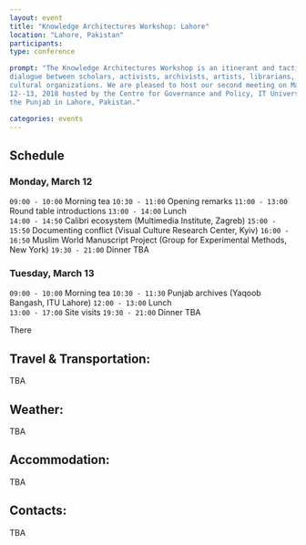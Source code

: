 ```yaml
---
layout: event
title: "Knowledge Architectures Workshop: Lahore"
location: "Lahore, Pakistan"
participants:
type: conference

prompt: "The Knowledge Architectures Workshop is an itinerant and tactical
dialogue between scholars, activists, archivists, artists, librarians, and
cultural organizations. We are pleased to host our second meeting on March
12--13, 2018 hosted by the Centre for Governance and Policy, IT University of
the Punjab in Lahore, Pakistan."

categories: events
---
```


## Schedule

### Monday, March 12

`09:00 - 10:00` Morning tea
`10:30 - 11:00` Opening remarks
`11:00 - 13:00` Round table introductions
`13:00 - 14:00` Lunch  
`14:00 - 14:50` Calibri ecosystem (Multimedia Institute, Zagreb)
`15:00 - 15:50` Documenting conflict (Visual Culture Research Center, Kyiv)
`16:00 - 16:50` Muslim World Manuscript Project (Group for Experimental Methods, New York)
`19:30 - 21:00` Dinner TBA

### Tuesday, March 13

`09:00 - 10:00` Morning tea
`10:30 - 11:30` Punjab archives (Yaqoob Bangash, ITU Lahore)
`12:00 - 13:00` Lunch  
`13:00 - 17:00` Site visits
`19:30 - 21:00` Dinner TBA

There 

## Travel & Transportation:

TBA

## Weather:

TBA

## Accommodation:

TBA

## Contacts:

TBA
